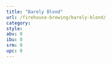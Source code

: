 ```yaml
---
title: "Barely Blond"
url: /firehouse-brewing/barely-blond/
category: 
style: 
abv: 0
ibu: 0
srm: 0
upc: 0
---
```


